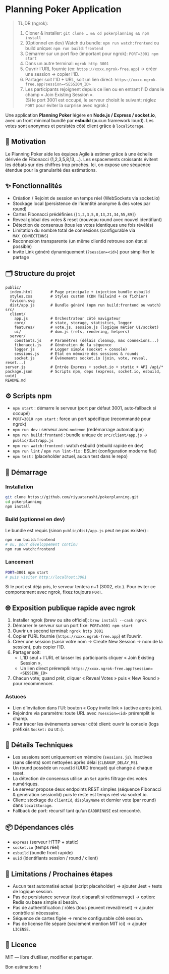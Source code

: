 # Planning Poker Application

> TL;DR (ngrok):
> 1. Cloner & installer: `git clone … && cd pokerplanning && npm install`  
> 2. (Optionnel en dev) Watch du bundle: `npm run watch:frontend` ou build unique: `npm run build:frontend`  
> 3. Démarrer sur un port fixe (important pour ngrok): `PORT=3001 npm start`  
> 4. Dans un autre terminal: `ngrok http 3001`  
> 5. Ouvrir l'URL fournie (ex: `https://xxxx.ngrok-free.app`) → créer une session → copier l'ID.  
> 6. Partager soit l'ID + URL, soit un lien direct: `https://xxxx.ngrok-free.app?session=<SESSION_ID>`  
> 7. Les participants rejoignent depuis ce lien ou en entrant l'ID dans le champ « Join Existing Session ».  
> (Si le port 3001 est occupé, le serveur choisit le suivant; réglez `PORT` pour éviter la surprise avec ngrok.)

Une application **Planning Poker** légère en **Node.js / Express / socket.io**, avec un front minimal bundlé par **esbuild** (aucun framework lourd). Les votes sont anonymes et persistés côté client grâce à `localStorage`.

## 🎯 Motivation
Le Planning Poker aide les équipes Agile à estimer grâce à une échelle dérivée de Fibonacci (1,2,3,5,8,13,…). Les espacements croissants évitent les débats sur des chiffres trop proches. Ici, on expose une séquence étendue pour la granularité des estimations.

## ✨ Fonctionnalités
- Création / Rejoint de session en temps réel (WebSockets via socket.io)
- Stockage local (persistence de l'identité anonyme & des votes par round)
- Cartes Fibonacci prédéfinies (`[1,2,3,5,8,13,21,34,55,89]`)
- Reveal global des votes & reset (nouveau round avec nouvel identifiant)
- Détection de consensus (tous les votes identiques une fois révélés)
- Limitation du nombre total de connexions (configurable via `MAX_CONNECTIONS`)
- Reconnexion transparente (un même clientId retrouve son état si possible)
- Invite Link généré dynamiquement (`?session=<id>`) pour simplifier le partage

## 🗂 Structure du projet
```
public/
  index.html        # Page principale + injection bundle esbuild
  styles.css        # Styles custom (CDN Tailwind + ce fichier)
  favicon.svg
  dist/app.js       # Bundle généré (npm run build:frontend ou watch)
src/
  client/
    app.js          # Orchestrateur côté navigateur
    core/           # state, storage, statistics, logger
    features/       # vote.js, session.js (logique métier UI/socket)
    ui/             # dom.js (refs, rendering, helpers)
  server/
    constants.js    # Paramètres (délais cleanup, max connexions...)
    fibonacci.js    # Génération de la séquence
    logger.js       # Logger simple (socket + console)
    sessions.js     # État en mémoire des sessions & rounds
    socket.js       # Événements socket.io (join, vote, reveal, reset...)
server.js           # Entrée Express + socket.io + static + API /api/*
package.json        # Scripts npm, deps (express, socket.io, esbuild, uuid)
README.md
```

## ⚙️ Scripts npm
- `npm start` : démarre le serveur (port par défaut 3001, auto‑fallback si occupé)
- `PORT=3010 npm start` : force un port spécifique (recommandé pour ngrok)
- `npm run dev` : serveur avec `nodemon` (redémarrage automatique)
- `npm run build:frontend` : bundle unique de `src/client/app.js` → `public/dist/app.js`
- `npm run watch:frontend` : watch esbuild (rebuild rapide en dev)
- `npm run lint` / `npm run lint-fix` : ESLint (configuration moderne flat)
- `npm test` : (placeholder actuel, aucun test dans le repo)

## 🚀 Démarrage
### Installation
```sh
git clone https://github.com/riyuatarashi/pokerplanning.git
cd pokerplanning
npm install
```
### Build (optionnel en dev)
Le bundle est requis (sinon `public/dist/app.js` peut ne pas exister) :
```sh
npm run build:frontend
# ou, pour développement continu
npm run watch:frontend
```
### Lancement
```sh
PORT=3001 npm start
# puis visiter http://localhost:3001
```
Si le port est déjà pris, le serveur tentera n+1 (3002, etc.). Pour éviter ce comportement avec ngrok, fixez toujours `PORT`.

## 🌐 Exposition publique rapide avec ngrok
1. Installer ngrok (brew ou site officiel): `brew install --cask ngrok`
2. Démarrer le serveur sur un port fixe: `PORT=3001 npm start`
3. Ouvrir un second terminal: `ngrok http 3001`
4. Copier l’URL fournie (`https://xxxx.ngrok-free.app`) et l’ouvrir.
5. Créer une session (saisir votre nom → Create New Session → nom de la session), puis copier l’ID.
6. Partager soit:
   - L’ID seul + l’URL et laisser les participants cliquer « Join Existing Session »,
   - Un lien direct prérempli: `https://xxxx.ngrok-free.app?session=<SESSION_ID>`
7. Chacun vote; quand prêt, cliquer « Reveal Votes » puis « New Round » pour recommencer.

### Astuces
- Lien d’invitation dans l’UI: bouton « Copy invite link » (active après join).
- Rejoindre via paramètre: toute URL avec `?session=<id>` préremplit le champ.
- Pour tracer les événements serveur côté client: ouvrir la console (logs préfixés `Socket:` ou `UI:`).

## 🧠 Détails Techniques
- Les sessions sont uniquement en mémoire (`sessions.js`). Inactives (sans clients) sont nettoyées après délai (`CLEANUP_DELAY_MS`).
- Un round possède un `roundId` (UUID tronqué) qui change à chaque reset.
- La détection de consensus utilise un `Set` après filtrage des votes numériques.
- Le serveur propose deux endpoints REST simples (séquence Fibonacci & génération sessionId) puis le reste est temps réel via socket.io.
- Client: stockage du `clientId`, `displayName` et dernier vote (par round) dans `localStorage`.
- Fallback de port: récursif tant qu’un `EADDRINUSE` est rencontré.

## 📦 Dépendances clés
- `express` (serveur HTTP + static)
- `socket.io` (temps réel)
- `esbuild` (bundle front rapide)
- `uuid` (identifiants session / round / client)

## 🚧 Limitations / Prochaines étapes
- Aucun test automatisé actuel (script placeholder) → ajouter Jest + tests de logique session.
- Pas de persistance serveur (tout disparaît si redémarrage) → option: Redis ou base simple si besoin.
- Pas de authentification / rôles (tous peuvent reveal/reset) → ajouter contrôle si nécessaire.
- Séquence de cartes figée → rendre configurable côté session.
- Pas de license file séparé (seulement mention MIT ici) → ajouter `LICENSE`.

## 📝 Licence
MIT — libre d’utiliser, modifier et partager.

Bon estimations !
